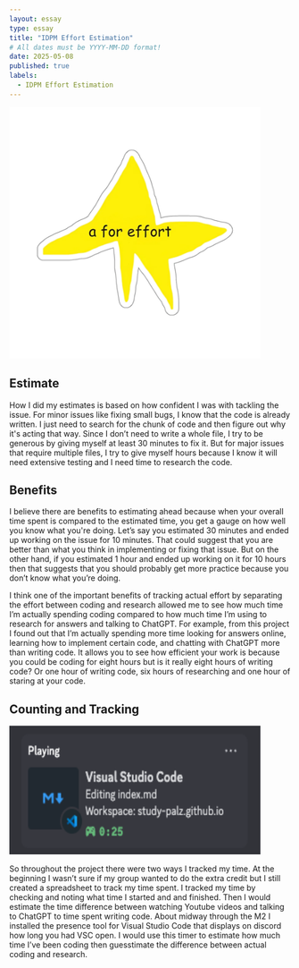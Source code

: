 ```yaml
---
layout: essay
type: essay
title: "IDPM Effort Estimation"
# All dates must be YYYY-MM-DD format!
date: 2025-05-08
published: true
labels:
  - IDPM Effort Estimation
---
```


<img src="https://github.com/dominic-isaac-molina/dominic-isaac-molina.github.io/blob/main/img/aisfor.png?raw=true" width="450" height="450">

## Estimate


How I did my estimates is based on how confident I was with tackling the issue. For minor issues like fixing small bugs, I know that the code is already written. I just need to search for the chunk of code and then figure out why it's acting that way. Since I don’t need to write a whole file, I try to be generous by giving myself at least 30 minutes to fix it. But for major issues that require multiple files, I try to give myself hours because I know it will need extensive testing and I need time to research the code. 


## Benefits


I believe there are benefits to estimating ahead because when your overall time spent is compared to the estimated time, you get a gauge on how well you know what you're doing. Let’s say you estimated 30 minutes and ended up working on the issue for 10 minutes. That could suggest that you are better than what you think in implementing or fixing that issue. But on the other hand, if you estimated 1 hour and ended up working on it for 10 hours then that suggests that you should probably get more practice because you don’t know what you’re doing.

I think one of the important benefits of tracking actual effort by separating the effort between coding and research allowed me to see how much time I’m actually spending coding compared to how much time I’m using to research for answers and talking to ChatGPT. For example, from this project I found out that I’m actually spending more time looking for answers online, learning how to implement certain code, and chatting with ChatGPT more than writing code. It allows you to see how efficient your work is because you could be coding for eight hours but is it really eight hours of writing code? Or one hour of writing code, six hours of researching and one hour of staring at your code.


## Counting and Tracking

<img src="https://github.com/dominic-isaac-molina/dominic-isaac-molina.github.io/blob/main/img/VSCPRES.png?raw=true" width="450" height="230">

So throughout the project there were two ways I tracked my time. At the beginning I wasn’t sure if my group wanted to do the extra credit but I still created a spreadsheet to track my time spent. I tracked my time by checking and noting what time I started and and finished. Then I would estimate the time difference between watching Youtube videos and talking to ChatGPT to time spent writing code. About midway through the M2 I installed the presence tool for Visual Studio Code that displays on discord how long you had VSC open. I would use this timer to estimate how much time I’ve been coding then guesstimate the difference between actual coding and research.

